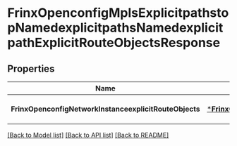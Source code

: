 # FrinxOpenconfigMplsExplicitpathstopNamedexplicitpathsNamedexplicitpathExplicitRouteObjectsResponse

## Properties
Name | Type | Description | Notes
------------ | ------------- | ------------- | -------------
**FrinxOpenconfigNetworkInstanceexplicitRouteObjects** | [***FrinxOpenconfigMplsExplicitpathstopNamedexplicitpathsNamedexplicitpathExplicitRouteObjects**](frinx.openconfig.mpls.explicitpathstop.namedexplicitpaths.namedexplicitpath.ExplicitRouteObjects.md) |  | [optional] [default to null]

[[Back to Model list]](../README.md#documentation-for-models) [[Back to API list]](../README.md#documentation-for-api-endpoints) [[Back to README]](../README.md)


